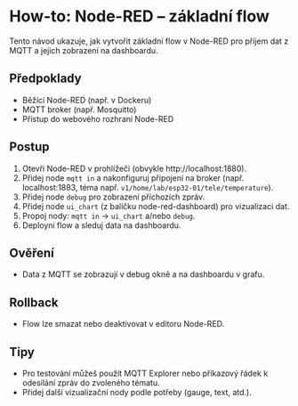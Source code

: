 # How-to: Node-RED – základní flow

Tento návod ukazuje, jak vytvořit základní flow v Node-RED pro příjem dat z MQTT a jejich zobrazení na dashboardu.

## Předpoklady
- Běžící Node-RED (např. v Dockeru)
- MQTT broker (např. Mosquitto)
- Přístup do webového rozhraní Node-RED

## Postup
1. Otevři Node-RED v prohlížeči (obvykle http://localhost:1880).
2. Přidej node `mqtt in` a nakonfiguruj připojení na broker (např. localhost:1883, téma např. `v1/home/lab/esp32-01/tele/temperature`).
3. Přidej node `debug` pro zobrazení příchozích zpráv.
4. Přidej node `ui_chart` (z balíčku node-red-dashboard) pro vizualizaci dat.
5. Propoj nody: `mqtt in` → `ui_chart` a/nebo `debug`.
6. Deployni flow a sleduj data na dashboardu.

## Ověření
- Data z MQTT se zobrazují v debug okně a na dashboardu v grafu.

## Rollback
- Flow lze smazat nebo deaktivovat v editoru Node-RED.

## Tipy
- Pro testování můžeš použít MQTT Explorer nebo příkazový řádek k odesílání zpráv do zvoleného tématu.
- Přidej další vizualizační nody podle potřeby (gauge, text, atd.).
